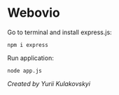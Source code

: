 # Webovio

Go to terminal and install express.js:
```
npm i express
```

Run application:
```
node app.js
```

*Created by Yurii Kulakovskyi*
